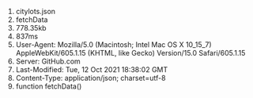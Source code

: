 1. citylots.json
2. fetchData
3. 778.35kb
4. 837ms
5. User-Agent: Mozilla/5.0 (Macintosh; Intel Mac OS X 10_15_7) AppleWebKit/605.1.15 (KHTML, like Gecko) Version/15.0 Safari/605.1.15
6. Server: GitHub.com
7. Last-Modified: Tue, 12 Oct 2021 18:38:02 GMT
8. Content-Type: application/json; charset=utf-8
9. function fetchData()
